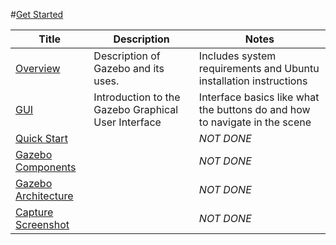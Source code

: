 #[Get Started][1]

|Title|Description|Notes|
|----|----|----|
|[Overview][6]|Description of Gazebo and its uses.|Includes system requirements and Ubuntu installation instructions|
|[GUI][7]|Introduction to the Gazebo Graphical User Interface|Interface basics like what the buttons do and how to navigate in the scene|
|[Quick Start][2]||*NOT DONE*|
|[Gazebo Components][3]||*NOT DONE*|
|[Gazebo Architecture][4]||*NOT DONE*|
|[Capture Screenshot][5]||*NOT DONE*|

[1]: http://gazebosim.org/tutorials?tut=quick_start&cat=get_started
[2]: ../gazebo_notes/quick_start.md
[3]: ../gazebo_notes/components.md
[4]: ../gazebo_notes/architecture.md
[5]: ../gazebo_notes/screenshot.md
[6]: http://gazebosim.org/tutorials?cat=guided_b&tut=guided_b1
[7]: http://gazebosim.org/tutorials?cat=guided_b&tut=guided_b2
